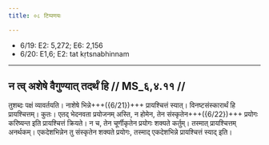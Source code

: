 ```yaml
---
title: ०८ टिप्पणयः

---
```

- 6/19: E2: 5,272; E6: 2,156
- 6/20: E1,6; E2: tat kṛtsnabhinnam

____________________________________________


## न त्व् अशेषे वैगुण्यात् तदर्थं हि // MS_६,४.११ //

तुशब्दः पक्षं व्यावर्तयति। नाशेषे भिन्ने+++({6/21})+++ प्रायश्चित्तं स्यात्। विनष्टसंस्कारार्थं हि प्रायश्चित्तम्। कुतः। एतद् भेदनवता प्रयोजनम् अस्ति, न होमेन, तेन संस्कृतेन+++({6/22})+++ प्रयोगः करिष्यन्त इति प्रायश्चित्तं क्रियते। न च, तेन चूर्णीकृतेन प्रयोगः शक्यते कर्तुम्। तस्मात् प्रायश्चित्तम् अनर्थकम्। एकदेशभिन्नेन तु संस्कृतेन शक्यते प्रयोगः, तस्माद् एकदेशभिन्ने प्रायश्चित्तं स्याद् इति।